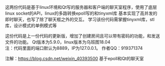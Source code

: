这两份代码是基于linux环境和Qt写的服务器和客户端的聊天室程序，使用了底层linux socket的API，linux的多路转换epoll写的和tinyxml库
基本实现了高并发的即时聊天，也写了除了聊天框之外的交互。
学习该份代码需掌握tinyxml库，stl库，设计模式的单例模式等

这份代码是上一份代码的更新版，增加了创建房间且可以带有密码的功能，和发送文件的功能。
Qt版本为5.9.0，linux版本为乌班图18.04    
注：代码里面的端口默认为8889，IP为127.0.0.1。
作者QQ：919371374

注解：https://blog.csdn.net/weixin_40393500
      基于epoll和Qt的聊天室 

